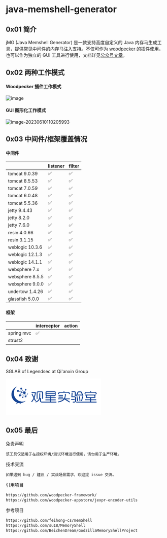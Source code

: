 # java-memshell-generator


## 0x01 简介

jMG (Java Memshell Generator) 是一款支持高度自定义的 Java 内存马生成工具，提供常见中间件的内存马注入支持。不仅可作为 [woodpecker](https://github.com/woodpecker-framework/woodpecker-framework-release) 的插件使用，也可以作为独立的 GUI 工具进行使用，文档详见[公众号文章](https://mp.weixin.qq.com/s/oAiGWY9ABhn2o148snA_sg)。


## 0x02 两种工作模式

#### Woodpecker 插件工作模式

<img width="877" alt="image" src="https://github.com/pen4uin/java-memshell-generator/assets/55024146/1b07d338-5cd9-4035-8566-be2d4ae914d4">

#### GUI 图形化工作模式

<img width="877" alt="image-20230610110205993" src="https://github.com/pen4uin/java-memshell-generator/assets/55024146/4b79a767-9327-4d2a-bd89-7f1386560a9d">


## 0x03 中间件/框架覆盖情况

#### 中间件


|                 | listener           | filter          | 
| --------------- | -----------------  | --------------- |
| tomcat 9.0.39   | ✅                 | ✅               |                                  
| tomcat 8.5.53   | ✅                 | ✅               |                                  
| tomcat 7.0.59   | ✅                 | ✅               |                                 
| tomcat 6.0.48   | ✅                 | ✅               |                                 
| tomcat 5.5.36   | ✅                 | ✅               |                                  
| jetty 9.4.43    | ✅                 | ✅               |                              
| jetty 8.2.0     | ✅                 | ✅               |                               
| jetty 7.6.0     | ✅                 | ✅               |                               
| resin 4.0.66    | ✅                 | ✅               |                              
| resin 3.1.15    | ✅                 | ✅               |                                 
| weblogic 10.3.6 | ✅                 | ✅               |                                
| weblogic 12.1.3 | ✅                 | ✅               |                                
| weblogic 14.1.1 | ✅                 | ✅               |                                
| websphere 7.x   | ✅                 | ✅               |                                  
| websphere 8.5.5 | ✅                 | ✅               |                                  
| websphere 9.0.0 | ✅                 | ✅               |                                  
| undertow 1.4.26 | ✅                 | ✅               |                                 
| glassfish 5.0.0 | ✅                 | ✅               |                                 


#### 框架


|                 | interceptor       |  action           |    
| --------------- | ----------------- | -----------------  | 
| spring mvc      | ✅                |                    | 
| strust2          |                   |                    | 



## 0x04 致谢

SGLAB of Legendsec at Qi'anxin Group

<img src="./images/sglab.svg" width=300 alt="SgLab">


## 0x05 最后

免责声明
```
该工具仅适用于在授权环境/测试环境进行使用，请勿用于生产环境。
```

技术交流
```
如果遇到 bug / 建议 / 实战场景需求，欢迎提 issue 交流。
```

引用项目
```
https://github.com/woodpecker-framework/
https://github.com/woodpecker-appstore/jexpr-encoder-utils
```

参考项目
```
https://github.com/feihong-cs/memShell
https://github.com/su18/MemoryShell
https://github.com/BeichenDream/GodzillaMemoryShellProject
```



